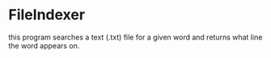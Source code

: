 # FileIndexer
this program searches a text (.txt) file for a given word and returns what line the word appears on.
